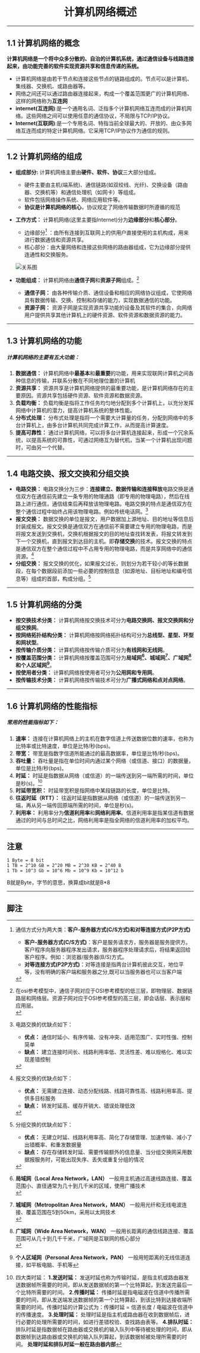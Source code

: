 <div align="center">

# 计算机网络概述

</div>

---

## 1.1 计算机网络的概念

**计算机网络是一个将中众多分散的、自治的计算机系统，通过通信设备与线路连接起来，由功能完善的软件实现资源共享和信息传递的系统。**

- 计算机网络是由若干节点和连接这些节点的链路组成的。节点可以是计算机、集线器、交换机、或路由器等。
- 网络之间还可以通过路由器连接起来，构成一个覆盖范围更广的计算机网络、这样的网络称为**互连网**
- **internet(互连网)**:是一个通用名词、泛指多个计算机网络互连而成的计算机网络。这些网络之间可以使用任意的通信协议，不局限与TCP/IP协议。
- **Internet(互联网)**:是一个专用名词、特指当前全球最大的、开放的、由众多网络互连而成的特定计算机网络。它采用TCP/IP协议作为通信的规则。

---

## 1.2 计算机网络的组成

- **组成部分:** 计算机网络主要由**硬件、软件、协议**三大部分组成。
  - 硬件主要由主机(端系统)、通信链路(如双绞线、光纤)、交换设备（路由器、交换机等）和通信处理机（如网卡）等组成。
  - 软件包括网络操作系统、网络应用软件等。
  - **协议是计算机网络的核心**，协议规定了网络传输数据时所遵循的规范

- **工作方式：** 计算机网络(这里主要指Internet)分为**边缘部分**和**核心部分**。
  - 边缘部分[^通信方式] ：由所有连接到互联网上的供用户直接使用的主机构成，用来进行数据通信和资源共享。
  - 核心部分：由大量网络和连接这些网络的路由器组成，它为边缘部分提供连通性和交换服务。
  
  ![关系图](img\1.png)

- **功能组成：** 计算机网络由**通信子网**和**资源子网**组成。[^通信子网和资源子网]
  - **通信子网：** 由各种传输介质、通信设备和相应的网络协议组成，它使网络具有数据传输、交换、控制和存储的能力，实现数据通信的功能。
  - **资源子网：** 资源子网是实现资源共享功能的设备及其软件的集合，向网络用户提供共享其他计算机上的硬件资源、软件资源和数据资源的能力。

---

## 1.3 计算机网络的功能

##### 计算机网络的主要有五大功能：

1. **数据通信：** 计算机网络中**最基本**和**最重要**的功能，用来实现联网计算机之间各种信息的传输，并联系分散在不同地理位置的计算机
2. **资源共享：** 资源共享是计算机网络提供的最重要功能，是计算机网络存在的主要原因。资源共享包括硬件资源、软件资源和数据资源。
3. **负载均衡：** 负载均衡是指将工作任务均匀地分配到多个计算机上，以充分发挥网络中计算机的潜力，提高计算机系统的整体性能。
4. **分布式处理：** 分布式处理是指将一个需要大计算量的任务，分配到网络中的多台计算机上，由多台计算机共同完成计算工作，从而提高计算速度。
5. **提高可靠性：** 通过计算机网络，可以将多台计算机连接起来，形成一个冗余系统，以提高系统的可靠性，可通过网络互为替代机，当某一个计算机出现问题时，可由另一个代替。

---

## 1.4 电路交换、报文交换和分组交换

- **电路交换：** 电路交换分为三步：**连接建立、数据传输和连接释放**电路交换是通信双方在通信前先建立一条专用的物理通路（即专用的物理电路），然后在线路上进行通信，通信结束后再释放该物理电路。电路交换的特点是通信双方在整个通信过程中始终占用该物理电路。例如传统电话网。[^电路交换的优缺点]
- **报文交换：** 数据交换的单位是报文，用户数据加上源地址、目的地址等信息后封装成报文。报文交换是通信双方在通信前不需要建立专用的物理电路，而是将报文发送到交换机，交换机根据报文的目的地址查找转发表，将报文转发到下一个交换机，直到报文到达目的主机。即**存储交换**的技术。报文交换的特点是通信双方在整个通信过程中不占用专用的物理电路，而是共享网络中的通信资源。[^报文交换的优缺点]
- **分组交换：** 报文交换的优化，如果报文过长，则划分为若干较小的等长数据段，在每个数据段前添加一些必要的控制信息（如源地址、目标地址和编号信息等）组成的首部，构成分组。[^分组交换的优缺点]

---

## 1.5 计算机网络的分类

- **按交换技术分类：** 计算机网络按交换技术可分为**电路交换网、报文交换网和分组交换网**。
- **按网络拓扑结构分类：** 计算机网络按网络拓扑结构可分为**总线型、星型、环型和网状型**。
- **按传输介质分类：** 计算机网络按传输介质可分为**有线网和无线网**。
- **按覆盖范围分类：** 计算机网络按覆盖范围可分为**局域网[^局域网]、城域网[^城域网]、广域网[^广域网]和个人区域网[^个人区域网]**。
- **按使用者分类：** 计算机网络按使用者可分为**公用网和专用网**。
- **按传输技术分类：** 计算机网络按传输技术可分为**广播式网络和点对点网络**。

---

## 1.6 计算机网络的性能指标

##### 常用的性能指标如下：

1. **速率：** 连接在计算机网络上的主机在数字信道上传送数据位数的速率，也称为比特率或比特速度，单位是比特/秒(bps)。
2. **带宽：** 带宽是指数字信道所能通过的最高数据率，单位是比特/秒(bps)。
3. **吞吐量：** 吞吐量是指在单位时间内通过某个网络（或信道、接口）的数据量，单位是比特/秒(bps)。
4. **时延：** 时延是指数据从网络（或信道）的一端传送到另一端所需的时间，单位是秒(s)。[^时延的四大类]
5. **时延带宽积：** 时延带宽积是指网络中某段链路的长度，单位是比特。
6. **往返时延（RTT）：** 往返时延是指数据从网络（或信道）的一端传送到另一端，再从另一端传回原端所需的时间，单位是秒(s)。
7. **利用率：** 利用率分为**信道利用率**和**网络利用率**。信道利用率是指某信道有数据通过的时间与总时间之比，网络利用率是指全网络的信道利用率的加权平均。

---

## 注意

```
1 Byte = 8 bit  
1 TB = 2^10 GB = 2^20 MB = 2^30 KB = 2^40 B  
1 Tb = 10^3 Gb = 10^6 Mb = 10^9 Kb = 10^12 b  
```
B就是Byte，字节的意思，换算成bit就是B*8

---

## 脚注
[^通信方式]: 通信方式分为两大类：**客户-服务器方式(C/S方式)**和**对等连接方式(P2P方式)**
    - **客户-服务器方式(C/S方式)**：客户是服务请求方，服务器是服务提供方。客户程序向服务器程序发出请求，服务器程序处理请求后，将结果返回给客户程序。例如：浏览器/服务器(B/S)方式。
    - **对等连接方式(P2P方式)**：对等连接是指两台计算机彼此交互，地位平等，没有明确的客户端和服务器之分,既可以当服务器也可以当客户端  

[^通信子网和资源子网]: 在osi参考模型中，通信子网对应于OSI参考模型的低三层，即物理层、数据链路层和网络层。资源子网对应于OSI参考模型的高三层，即会话层、表示层和应用层。<br>

[^电路交换的优缺点]: 电路交换的优缺点如下：
    - **优点：** 通信时延小、有序传输、没有冲突、适用范围广、实时性强、控制简单
    - **缺点：** 建立连接时间长、线路利用率低、灵活性差、难以规格化、难以实现差错控制

[^报文交换的优缺点]: 报文交换的优缺点如下：
    - **优点：** 无需建立连接、动态分配线路、线路可靠性高、线路利用率高、提供多目标服务
    - **缺点：** 转发时延高、缓存开销大、错误处理低效
[^分组交换的优缺点]: 分组交换的优缺点如下：
    - **优点：** 无建立时延、线路利用率高、简化了存储管理、加速传输、减小了出错概率、和重发数据量
    - **缺点：** 存在存储转发时延、需要传输额外的信息量、当分组交换网采用数据报服务时，可能出现失序、丢失或重复分组的情况

[^局域网]: **局域网（Local Area Network，LAN）** 一般用主机通过高速线路连接、覆盖范围小、直径通常为几十到几千米的区域，使用广播技术<br>
[^城域网]: **城域网（Metropolitan Area Network，MAN）** 一般用光纤和无线电波连接、覆盖范围在5到50km，采用以太网技术<br>
[^广域网]: **广域网（Wide Area Network，WAN）** 一般用长距离的通信线路连接、覆盖范围可从几十到几千千米，广域网是互联网的核心部分<br>
[^个人区域网]: **个人区域网（Personal Area Network，PAN）** 一般用短距离的无线信道连接，如平板电脑、手机等
[^时延的四大类]: 四大类时延：
    **1.发送时延：** 发送时延也称为传输时延，是指主机或路由器发送数据帧所需要的时间，即从发送数据帧的第一个比特算起，到发送完最后一个比特所需要的时间。
    **2.传播时延：** 传播时延是指电磁波在信道中传播所需要的时间，即从发送端发送数据帧的第一个比特算起，到该比特到达接收端所需要的时间。传播时延的计算公式为：传播时延 = 信道长度 / 电磁波在信道中的传播速度。
    **3.处理时延：** 处理时延是指主机或路由器在收到数据帧后，进行必要的处理所需要的时间，如进行差错校验、查找路由表等。
    **4.排队时延：** 排队时延是指数据帧在路由器或交换机的输入队列中等待被处理的时间，即从数据帧到达路由器或交换机的输入队列算起，到该数据帧被处理所需要的时间。
    **处理时延和排队时延一般在路由器内部**